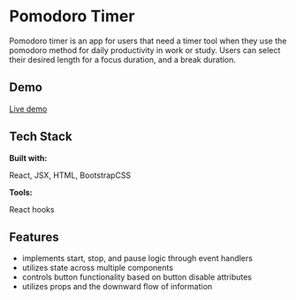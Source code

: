 # Pomodoro Timer

Pomodoro timer is an app for users that need a timer tool when they use the pomodoro method for 
daily productivity in work or study. Users can select their desired length for a focus duration,
and a break duration.


## Demo

[Live demo](https://project-pomodoro-timer-qualified-patrick-lauher-solution.vercel.app/)


## Tech Stack

**Built with:**  

 React, JSX, HTML, BootstrapCSS

 **Tools:** 
 
 React hooks



## Features

- implements start, stop, and pause logic through event handlers
- utilizes state across multiple components
- controls button functionality based on button disable attributes
- utilizes props and the downward flow of information

